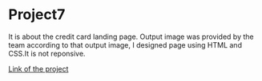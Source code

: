 # Project7
It is about the credit card landing page. Output image was provided by the team according to that output image, I designed page using HTML and CSS.It is not reponsive.

[Link of the project](https://playful-kelpie-3b28c4.netlify.app)